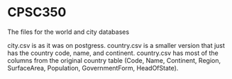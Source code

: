 # CPSC350
The files for the world and city databases

city.csv is as it was on postgress.
country.csv is a smaller version that just has the country code, name, and continent.
country.csv has most of the columns from the original country table (Code, Name, Continent, Region, SurfaceArea, Population, GovernmentForm, HeadOfState).

